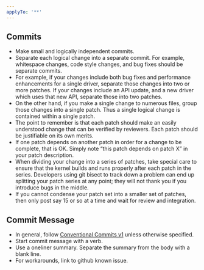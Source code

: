 ```yaml
---
applyTo: '**'
---
```


## Commits
+ Make small and logically independent commits.
+ Separate each logical change into a separate commit. For example, whitespace changes, code style changes, and bug fixes should be separate commits.
+ For example, if your changes include both bug fixes and performance enhancements for a single driver, separate those changes into two or more patches. If your changes include an API update, and a new driver which uses that new API, separate those into two patches.
+ On the other hand, if you make a single change to numerous files, group those changes into a single patch. Thus a single logical change is contained within a single patch.
+ The point to remember is that each patch should make an easily understood change that can be verified by reviewers. Each patch should be justifiable on its own merits.
+ If one patch depends on another patch in order for a change to be complete, that is OK. Simply note “this patch depends on patch X” in your patch description.
+ When dividing your change into a series of patches, take special care to ensure that the kernel builds and runs properly after each patch in the series. Developers using git bisect to track down a problem can end up splitting your patch series at any point; they will not thank you if you introduce bugs in the middle.
+ If you cannot condense your patch set into a smaller set of patches, then only post say 15 or so at a time and wait for review and integration.

## Commit Message
+ In general, follow [Conventional Commits v1](https://www.conventionalcommits.org/en/v1.0.0/) unless otherwise specified.
+ Start commit message with a verb.
+ Use a oneliner summary. Separate the summary from the body with a blank line.
+ For workarounds, link to github known issue.

